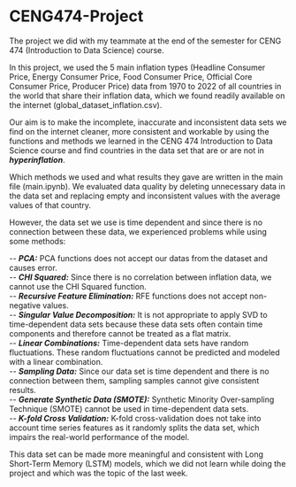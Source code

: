 # CENG474-Project
The project we did with my teammate at the end of the semester for CENG 474 (Introduction to Data Science) course.

In this project, we used the 5 main inflation types (Headline Consumer Price, Energy Consumer Price, Food Consumer Price, Official Core Consumer Price, Producer Price) data from 1970 to 2022 of all countries in the world that share their inflation data, which we found readily available on the internet (global_dataset_inflation.csv).

Our aim is to make the incomplete, inaccurate and inconsistent data sets we find on the internet cleaner, more consistent and workable by using the functions and methods we learned in the CENG 474 Introduction to Data Science course and find countries in the data set that are or are not in _**hyperinflation**_.

Which methods we used and what results they gave are written in the main file (main.ipynb). We evaluated data quality by deleting unnecessary data in the data set and replacing empty and inconsistent values with the average values of that country.

However, the data set we use is time dependent and since there is no connection between these data, we experienced problems while using some methods:

-- _**PCA:**_ PCA functions does not accept our datas from the dataset and causes error.  
-- _**CHI Squared:**_ Since there is no correlation between inflation data, we cannot use the CHI Squared function.  
-- _**Recursive Feature Elimination:**_ RFE functions does not accept non-negative values.  
-- _**Singular Value Decomposition:**_ It is not appropriate to apply SVD to time-dependent data sets because these data sets often contain time components and therefore cannot be treated as a flat matrix.  
-- _**Linear Combinations:**_ Time-dependent data sets have random fluctuations. These random fluctuations cannot be predicted and modeled with a linear combination.  
-- _**Sampling Data:**_ Since our data set is time dependent and there is no connection between them, sampling samples cannot give consistent results.  
-- _**Generate Synthetic Data (SMOTE):**_ Synthetic Minority Over-sampling Technique (SMOTE) cannot be used in time-dependent data sets.  
-- _**K-fold Cross Validation:**_ K-fold cross-validation does not take into account time series features as it randomly splits the data set, which impairs the real-world performance of the model.

This data set can be made more meaningful and consistent with Long Short-Term Memory (LSTM) models, which we did not learn while doing the project and which was the topic of the last week.
